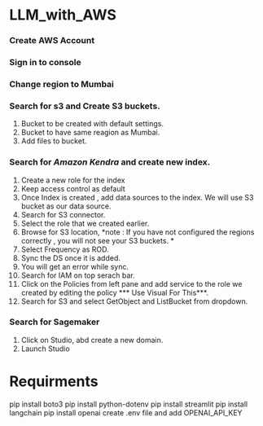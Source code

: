 # LLM_with_AWS

### Create AWS Account

### Sign in to console

### Change region to Mumbai

### Search for s3 and Create S3 buckets. 
1. Bucket to be created with default settings.
2. Bucket to have same reagion as Mumbai.
3. Add files to bucket.

### Search for *Amazon Kendra* and create new index.
1. Create a new role for the index
2. Keep access control as default
3. Once Index is created , add data sources to the index. We will use S3 bucket as our data source.
4. Search for S3 connector.
5. Select the role that we created earlier.
6. Browse for S3 location, *note : If you have not configured the regions correctly , you will not see your S3 buckets. *
7. Select Frequency as ROD.
8. Sync the DS once it is added.
9. You will get an error while sync.
10. Search for IAM on top serach bar.
11. Click on the Policies from left pane and add service to the role we created by editing the policy *** Use Visual For This***.
12. Search for S3 and select GetObject and ListBucket from dropdown.

### Search for Sagemaker
1. Click on Studio, abd create a new domain.
2. Launch Studio

# Requirments
pip install boto3
pip install python-dotenv
pip install streamlit
pip install langchain
pip install openai
create .env file and add OPENAI_API_KEY

